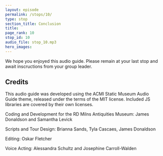 ```yaml
---
layout: episode
permalink: /stops/10/
type: stop
section_title: Conclusion
title: 
page_rank: 10
stop_id: 10
audio_file: stop_10.mp3
hero_images:
---
```


We hope you enjoyed this audio guide. Please remain at your last stop and await inscructions from your group leader. 

## Credits

This audio guide was developed using the ACMI Static Museum Audio Guide theme, released under the terms of the MIT license. Included JS libraries are covered by their own licenses.

Coding and Development for the RD Milns Antiquities Museum: James Donaldson and Samantha Levick

Scripts and Tour Design: Brianna Sands, Tyla Cascaes, James Donaldson

Editing: Oskar Fletcher

Voice Acting: Alessandra Schultz and Josephine Carroll-Walden
